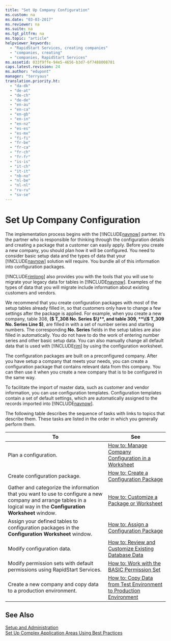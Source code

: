 ```yaml
---
title: "Set Up Company Configuration"
ms.custom: na
ms.date: "03-03-2017"
ms.reviewer: na
ms.suite: na
ms.tgt_pltfrm: na
ms.topic: "article"
helpviewer_keywords: 
  - "RapidStart Services, creating companies"
  - "companies, creating"
  - "companies, RapidStart Services"
ms.assetid: 033f9ffe-94e5-4656-b3d7-6f7488008781
caps.latest.revision: 24
ms.author: "edupont"
manager: "terryaus"
translation.priority.ht: 
  - "da-dk"
  - "de-at"
  - "de-ch"
  - "de-de"
  - "en-au"
  - "en-ca"
  - "en-gb"
  - "en-in"
  - "en-nz"
  - "es-es"
  - "es-mx"
  - "fi-fi"
  - "fr-be"
  - "fr-ca"
  - "fr-ch"
  - "fr-fr"
  - "is-is"
  - "it-ch"
  - "it-it"
  - "nb-no"
  - "nl-be"
  - "nl-nl"
  - "ru-ru"
  - "sv-se"
---
```

# Set Up Company Configuration
The implementation process begins with the [!INCLUDE[navnow](../ApplicationDesign/includes/navnow_md.md)] partner. It’s the partner who is responsible for thinking through the configuration details and creating a package that a customer can easily apply. Before you create a new company, you should plan how it will be configured. You need to consider basic setup data and the types of data that your [!INCLUDE[navnow](../ApplicationDesign/includes/navnow_md.md)] solution will require. You bundle all of this information into configuration packages.  
  
 [!INCLUDE[rimlong](../SetupAndAdministration/includes/rimlong_md.md)] also provides you with the tools that you will use to migrate your legacy data for tables in [!INCLUDE[navnow](../ApplicationDesign/includes/navnow_md.md)]. Examples of the types of data that you will migrate include information about existing customers and vendors.  
  
 We recommend that you create configuration packages with most of the setup tables already filled in, so that customers only have to change a few settings after the package is applied. For example, when you create a new company, table 308, **\($ T\_308 No. Series $\)**, and table 309, **\($ T\_309 No. Series Line $\)**, are filled in with a set of number series and starting numbers. The corresponding **No. Series** fields in the setup tables are also filled in automatically. You do not have to do the work of entering number series and other basic setup data. You can also manually change all default data that is used with [!INCLUDE[rim](../Roles/includes/rim_md.md)] by using the configuration worksheet.  
  
 The configuration packages are built on a preconfigured company. After you have setup a company that meets your needs, you can create a configuration package that contains relevant data from this company. You can then use it when you create a new company that is to be configured in the same way.  
  
 To facilitate the import of master data, such as customer and vendor information, you can use configuration templates. Configuration templates contain a set of default settings, which are automatically assigned to the records imported into [!INCLUDE[navnow](../ApplicationDesign/includes/navnow_md.md)].  
  
 The following table describes the sequence of tasks with links to topics that describe them. These tasks are listed in the order in which you generally perform them.  
  
|**To**|**See**|  
|------------|-------------|  
|Plan a configuration.|[How to: Manage Company Configuration in a Worksheet](../SetupAndAdministration/how-to-manage-company-configuration-in-a-worksheet.md)|  
|Create configuration package.|[How to: Create a Configuration Package](../SetupAndAdministration/how-to-create-a-configuration-package.md)|  
|Gather and categorize the information that you want to use to configure a new company and arrange tables in a logical way in the **Configuration Worksheet** window.|[How to: Customize a Package or Worksheet](../SetupAndAdministration/how-to-customize-a-package-or-worksheet.md)|  
|Assign your defined tables to configuration packages in the **Configuration Worksheet** window.|[How to: Assign a Configuration Package](../SetupAndAdministration/how-to-assign-a-configuration-package.md)|  
|Modify configuration data.|[How to: Review and Customize Existing Database Data](../SetupAndAdministration/how-to-review-and-customize-existing-database-data.md)|  
|Modify permission sets with default permissions using RapidStart Services.|[How to: Work with the BASIC Permission Set](../SetupAndAdministration/how-to-work-with-the-basic-permission-set.md)|  
|Create a new company and copy data to a production environment.|[How to: Copy Data from Test Environment to Production Environment](../SetupAndAdministration/how-to-copy-data-from-test-environment-to-production-environment.md)|  
  
## See Also  
 [Setup and Administration](../SetupAndAdministration/setup-and-administration.md)   
 [Set Up Complex Application Areas Using Best Practices](../SetupAndAdministration/set-up-complex-application-areas-using-best-practices.md)